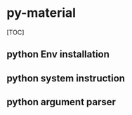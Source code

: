# py-material

[TOC]

## python Env installation

## python system instruction

## python argument parser

